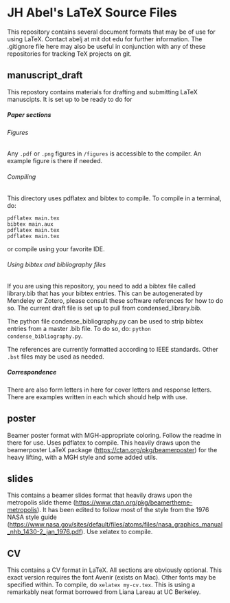 # JH Abel's LaTeX Source Files

This repository contains several document formats that may be of use for using LaTeX. Contact abelj at mit dot edu for further information.
The .gitignore file here may also be useful in conjunction with any of these repositories for tracking TeX projects on git.

## manuscript_draft
This repostory contains materials for drafting and submitting LaTeX manuscipts. It is set up to be ready to do for 

##### Paper sections

###### Figures
Any `.pdf` or `.png` figures in `/figures` is accessible to the compiler. An example figure is there if needed.

###### Compiling
This directory uses pdflatex and bibtex to compile. To compile in a terminal, do:
```
pdflatex main.tex
bibtex main.aux
pdflatex main.tex
pdflatex main.tex
```
or compile using your favorite IDE.

###### Using bibtex and bibliography files
If you are using this repository, you need to add a bibtex file called library.bib that has your bibtex entries. 
This can be autogenerated by Mendeley or Zotero, please consult these software references for how to do so.
The current draft file is set up to pull from condensed_library.bib.

The python file condense_bibliography.py can be used to strip bibtex entries from a master .bib file. To do so, do:
`python condense_bibliography.py`.

The references are currently formatted according to IEEE standards. Other `.bst` files may be used as needed.

##### Correspondence
There are also form letters in here for cover letters and response letters. There are examples written in each which should help with use.

## poster
Beamer poster format with MGH-appropriate coloring. Follow the readme in there for use. Uses pdflatex to compile. This heavily draws upon the beamerposter LaTeX package (https://ctan.org/pkg/beamerposter) for the heavy lifting, with a MGH style and some added utils.

## slides
This contains a beamer slides format that heavily draws upon the metropolis slide theme (https://www.ctan.org/pkg/beamertheme-metropolis). It has been edited to follow most of the style from the 1976 NASA style guide (https://www.nasa.gov/sites/default/files/atoms/files/nasa_graphics_manual_nhb_1430-2_jan_1976.pdf). Use xelatex to compile.

## CV
This contains a CV format in LaTeX. All sections are obviously optional. This exact version requires the font Avenir (exists on Mac). Other fonts may be specified within. To compile, do `xelatex my-cv.tex`. This is using a remarkably neat format borrowed from Liana Lareau at UC Berkeley.
